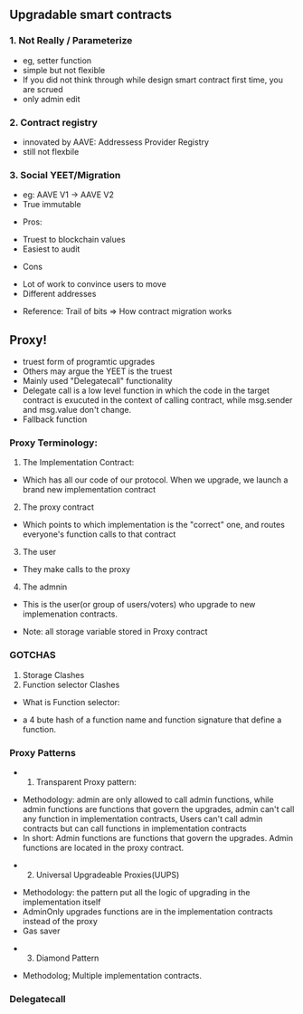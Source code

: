 ## Upgradable smart contracts

### 1. Not Really / Parameterize
* eg, setter function
* simple but not flexible
* If you did not think through while design smart contract first time, you are scrued
* only admin edit

### 2. Contract registry
* innovated by AAVE: Addressess Provider Registry
* still not flexbile

### 3. Social YEET/Migration
* eg: AAVE V1 -> AAVE V2
* True immutable

- Pros:
* Truest to blockchain values
* Easiest to audit

- Cons
* Lot of work to convince users to move
* Different addresses

- Reference: Trail of bits => How contract migration works

## Proxy!
* truest form of programtic upgrades
* Others may argue the YEET is the truest
* Mainly used "Delegatecall" functionality
* Delegate call is a low level function in which the code in the target contract is exucuted in the 
context of calling contract, while msg.sender and msg.value don't change.
* Fallback function

### Proxy Terminology:
1. The Implementation Contract:
- Which has all our code of our protocol. When we upgrade, we launch a brand new implementation contract
2. The proxy contract
- Which points to which implementation is the "correct" one, and routes everyone's function calls to that contract
3. The user
- They make calls to the proxy
4. The admnin
* This is the user(or group of users/voters) who upgrade to new implemenation contracts.

- Note: all storage variable stored in Proxy contract

### GOTCHAS
1. Storage Clashes
2. Function selector Clashes

- What is Function selector: 
* a 4 bute hash of a function name and function signature that define a function.

### Proxy Patterns
- 1. Transparent Proxy pattern:
* Methodology: admin are only allowed to call admin functions, while admin functions are functions that
govern the upgrades, admin can't call any function in implementation contracts, Users can't call admin
contracts but can call functions in implementation contracts
* In short: Admin functions are functions that govern the upgrades. Admin functions are located in the proxy contract.

- 2. Universal Upgradeable Proxies(UUPS)
* Methodology: the pattern put all the logic of upgrading in the implementation itself
* AdminOnly upgrades functions are in the implementation contracts instead of the proxy
* Gas saver


- 3. Diamond Pattern
* Methodolog; Multiple implementation contracts.

### Delegatecall








